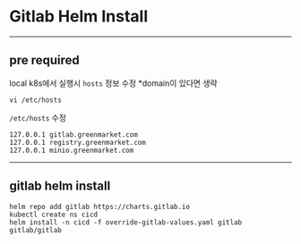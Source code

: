 # Gitlab Helm Install

---
## pre required

local k8s에서 실행시 `hosts` 정보 수정 *domain이 있다면 생략
```Shell
vi /etc/hosts
```

`/etc/hosts` 수정
```Shell
127.0.0.1 gitlab.greenmarket.com
127.0.0.1 registry.greenmarket.com
127.0.0.1 minio.greenmarket.com 
```


---
## gitlab helm install
```Shell
helm repo add gitlab https://charts.gitlab.io
kubectl create ns cicd
helm install -n cicd -f override-gitlab-values.yaml gitlab gitlab/gitlab
```
